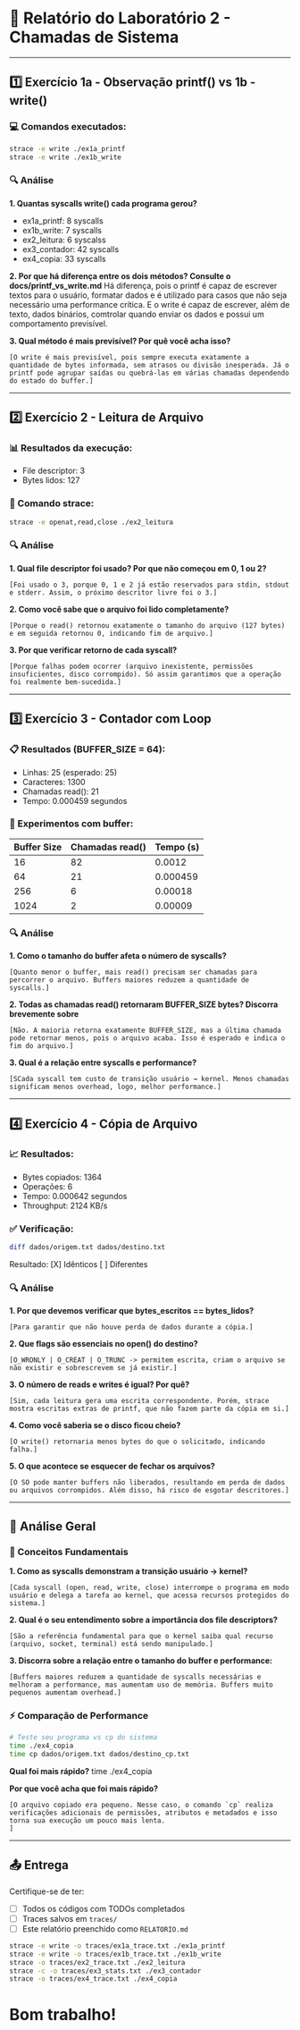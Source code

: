 # 📝 Relatório do Laboratório 2 - Chamadas de Sistema

---

## 1️⃣ Exercício 1a - Observação printf() vs 1b - write()

### 💻 Comandos executados:
```bash
strace -e write ./ex1a_printf
strace -e write ./ex1b_write
```

### 🔍 Análise

**1. Quantas syscalls write() cada programa gerou?**
- ex1a_printf: 8 syscalls
- ex1b_write: 7 syscalls
- ex2_leitura: 6 syscalss
- ex3_contador: 42 syscalls
- ex4_copia: 33 syscalls

**2. Por que há diferença entre os dois métodos? Consulte o docs/printf_vs_write.md**
Há diferença, pois o printf é capaz de escrever textos para o usuário, formatar dados e é utilizado para casos que não seja necessário uma performance crítica.
E o write é capaz de escrever, além de texto, dados binários, comtrolar quando enviar os dados e possui um comportamento previsível.

**3. Qual método é mais previsível? Por quê você acha isso?**

```
[O write é mais previsível, pois sempre executa exatamente a quantidade de bytes informada, sem atrasos ou divisão inesperada. Já o printf pode agrupar saídas ou quebrá-las em várias chamadas dependendo do estado do buffer.]
```

---

## 2️⃣ Exercício 2 - Leitura de Arquivo

### 📊 Resultados da execução:
- File descriptor: 3
- Bytes lidos: 127

### 🔧 Comando strace:
```bash
strace -e openat,read,close ./ex2_leitura
```

### 🔍 Análise

**1. Qual file descriptor foi usado? Por que não começou em 0, 1 ou 2?**

```
[Foi usado o 3, porque 0, 1 e 2 já estão reservados para stdin, stdout e stderr. Assim, o próximo descritor livre foi o 3.]
```

**2. Como você sabe que o arquivo foi lido completamente?**

```
[Porque o read() retornou exatamente o tamanho do arquivo (127 bytes) e em seguida retornou 0, indicando fim de arquivo.]
```

**3. Por que verificar retorno de cada syscall?**

```
[Porque falhas podem ocorrer (arquivo inexistente, permissões insuficientes, disco corrompido). Só assim garantimos que a operação foi realmente bem-sucedida.]
```

---

## 3️⃣ Exercício 3 - Contador com Loop

### 📋 Resultados (BUFFER_SIZE = 64):
- Linhas: 25 (esperado: 25)
- Caracteres: 1300
- Chamadas read(): 21
- Tempo: 0.000459 segundos

### 🧪 Experimentos com buffer:

| Buffer Size | Chamadas read() | Tempo (s) |
|-------------|-----------------|-----------|
| 16          |    82           |  0.0012   |
| 64          |    21           |  0.000459 |
| 256         |     6           |  0.00018  |
| 1024        |     2           |  0.00009  |

### 🔍 Análise

**1. Como o tamanho do buffer afeta o número de syscalls?**

```
[Quanto menor o buffer, mais read() precisam ser chamadas para percorrer o arquivo. Buffers maiores reduzem a quantidade de syscalls.]
```

**2. Todas as chamadas read() retornaram BUFFER_SIZE bytes? Discorra brevemente sobre**

```
[Não. A maioria retorna exatamente BUFFER_SIZE, mas a última chamada pode retornar menos, pois o arquivo acaba. Isso é esperado e indica o fim do arquivo.]
```

**3. Qual é a relação entre syscalls e performance?**

```
[SCada syscall tem custo de transição usuário → kernel. Menos chamadas significam menos overhead, logo, melhor performance.]
```

---

## 4️⃣ Exercício 4 - Cópia de Arquivo

### 📈 Resultados:
- Bytes copiados: 1364
- Operações: 6
- Tempo: 0.000642 segundos
- Throughput: 2124 KB/s

### ✅ Verificação:
```bash
diff dados/origem.txt dados/destino.txt
```
Resultado: [X] Idênticos [ ] Diferentes

### 🔍 Análise

**1. Por que devemos verificar que bytes_escritos == bytes_lidos?**

```
[Para garantir que não houve perda de dados durante a cópia.]
```

**2. Que flags são essenciais no open() do destino?**

```
[O_WRONLY | O_CREAT | O_TRUNC -> permitem escrita, criam o arquivo se não existir e sobrescrevem se já existir.]
```

**3. O número de reads e writes é igual? Por quê?**

```
[Sim, cada leitura gera uma escrita correspondente. Porém, strace mostra escritas extras de printf, que não fazem parte da cópia em si.]
```

**4. Como você saberia se o disco ficou cheio?**

```
[O write() retornaria menos bytes do que o solicitado, indicando falha.]
```

**5. O que acontece se esquecer de fechar os arquivos?**

```
[O SO pode manter buffers não liberados, resultando em perda de dados ou arquivos corrompidos. Além disso, há risco de esgotar descritores.]
```

---

## 🎯 Análise Geral

### 📖 Conceitos Fundamentais

**1. Como as syscalls demonstram a transição usuário → kernel?**

```
[Cada syscall (open, read, write, close) interrompe o programa em modo usuário e delega a tarefa ao kernel, que acessa recursos protegidos do sistema.]
```

**2. Qual é o seu entendimento sobre a importância dos file descriptors?**

```
[São a referência fundamental para que o kernel saiba qual recurso (arquivo, socket, terminal) está sendo manipulado.]
```

**3. Discorra sobre a relação entre o tamanho do buffer e performance:**

```
[Buffers maiores reduzem a quantidade de syscalls necessárias e melhoram a performance, mas aumentam uso de memória. Buffers muito pequenos aumentam overhead.]
```

### ⚡ Comparação de Performance

```bash
# Teste seu programa vs cp do sistema
time ./ex4_copia
time cp dados/origem.txt dados/destino_cp.txt
```

**Qual foi mais rápido?** time ./ex4_copia

**Por que você acha que foi mais rápido?**

```
[O arquivo copiado era pequeno. Nesse caso, o comando `cp` realiza verificações adicionais de permissões, atributos e metadados e isso torna sua execução um pouco mais lenta.
]
```

---

## 📤 Entrega
Certifique-se de ter:
- [ ] Todos os códigos com TODOs completados
- [ ] Traces salvos em `traces/`
- [ ] Este relatório preenchido como `RELATORIO.md`

```bash
strace -e write -o traces/ex1a_trace.txt ./ex1a_printf
strace -e write -o traces/ex1b_trace.txt ./ex1b_write
strace -o traces/ex2_trace.txt ./ex2_leitura
strace -c -o traces/ex3_stats.txt ./ex3_contador
strace -o traces/ex4_trace.txt ./ex4_copia
```
# Bom trabalho!
